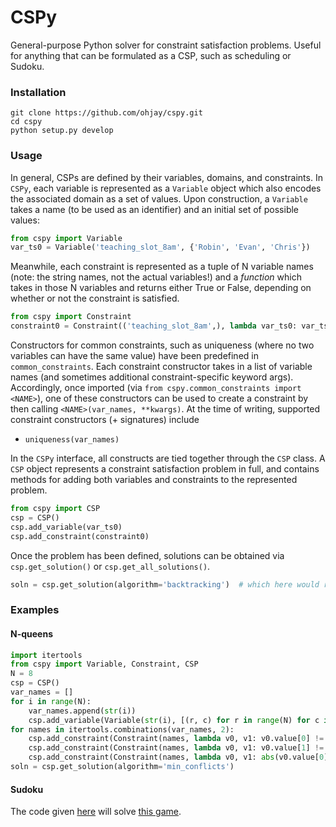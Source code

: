 # CSPy
General-purpose Python solver for constraint satisfaction problems.
Useful for anything that can be formulated as a CSP, such as scheduling or Sudoku.

### Installation
```
git clone https://github.com/ohjay/cspy.git
cd cspy
python setup.py develop
```

### Usage
In general, CSPs are defined by their variables, domains, and constraints. In `CSPy`, each variable
is represented as a `Variable` object which also encodes the associated domain as a set of values.
Upon construction, a `Variable` takes a name (to be used as an identifier) and an initial set of possible values:

```python
from cspy import Variable
var_ts0 = Variable('teaching_slot_8am', {'Robin', 'Evan', 'Chris'})
```

Meanwhile, each constraint is represented as a tuple of N variable names
(note: the string names, not the actual variables!) and a _function_ which takes in those N variables
and returns either True or False, depending on whether or not the constraint is satisfied.

```python
from cspy import Constraint
constraint0 = Constraint(('teaching_slot_8am',), lambda var_ts0: var_ts0 != 'Evan')
```

Constructors for common constraints, such as uniqueness (where no two variables can have the same value)
have been predefined in `common_constraints`. Each constraint constructor takes in a list of variable names
(and sometimes additional constraint-specific keyword args). Accordingly, once imported
(via `from cspy.common_constraints import <NAME>`), one of these constructors can be used to create a constraint
by then calling `<NAME>(var_names, **kwargs)`. At the time of writing,
supported constraint constructors (+ signatures) include

- `uniqueness(var_names)`

In the `CSPy` interface, all constructs are tied together through the `CSP` class.
A `CSP` object represents a constraint satisfaction problem in full, and contains methods
for adding both variables and constraints to the represented problem.

```python
from cspy import CSP
csp = CSP()
csp.add_variable(var_ts0)
csp.add_constraint(constraint0)
```

Once the problem has been defined, solutions can be obtained via `csp.get_solution()` or `csp.get_all_solutions()`.

```python
soln = csp.get_solution(algorithm='backtracking')  # which here would return either 'Robin' or 'Chris'
```

### Examples
#### N-queens
```python
import itertools
from cspy import Variable, Constraint, CSP
N = 8
csp = CSP()
var_names = []
for i in range(N):
    var_names.append(str(i))
    csp.add_variable(Variable(str(i), [(r, c) for r in range(N) for c in range(N)]))
for names in itertools.combinations(var_names, 2):
    csp.add_constraint(Constraint(names, lambda v0, v1: v0.value[0] != v1.value[0]))
    csp.add_constraint(Constraint(names, lambda v0, v1: v0.value[1] != v1.value[1]))
    csp.add_constraint(Constraint(names, lambda v0, v1: abs(v0.value[0] - v1.value[0]) != abs(v0.value[1] - v1.value[1])))
soln = csp.get_solution(algorithm='min_conflicts')
```

#### Sudoku
The code given [here](https://github.com/ohjay/cspy/blob/master/examples/sudoku.py) will solve [this game](examples/sudoku.png).
